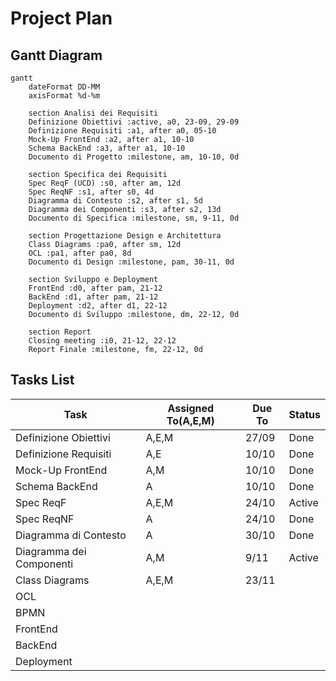 # Project Plan

## Gantt Diagram

```mermaid
gantt
    dateFormat DD-MM
    axisFormat %d-%m

    section Analisi dei Requisiti
    Definizione Obiettivi :active, a0, 23-09, 29-09
    Definizione Requisiti :a1, after a0, 05-10
    Mock-Up FrontEnd :a2, after a1, 10-10 
    Schema BackEnd :a3, after a1, 10-10
    Documento di Progetto :milestone, am, 10-10, 0d
    
    section Specifica dei Requisiti
    Spec ReqF (UCD) :s0, after am, 12d
    Spec ReqNF :s1, after s0, 4d
    Diagramma di Contesto :s2, after s1, 5d
    Diagramma dei Componenti :s3, after s2, 13d
    Documento di Specifica :milestone, sm, 9-11, 0d

    section Progettazione Design e Architettura
    Class Diagrams :pa0, after sm, 12d
    OCL :pa1, after pa0, 8d
    Documento di Design :milestone, pam, 30-11, 0d

    section Sviluppo e Deployment
    FrontEnd :d0, after pam, 21-12
    BackEnd :d1, after pam, 21-12
    Deployment :d2, after d1, 22-12
    Documento di Sviluppo :milestone, dm, 22-12, 0d

    section Report
    Closing meeting :i0, 21-12, 22-12
    Report Finale :milestone, fm, 22-12, 0d

```

## Tasks List

| **Task**               | **Assigned To(A,E,M)** | **Due To** | **Status** |
|------------------------|------------------------|------------|------------|
|Definizione Obiettivi   |A,E,M|27/09|Done|
|Definizione Requisiti   |A,E|10/10|Done|
|Mock-Up FrontEnd        |A,M|10/10|Done|
|Schema BackEnd          |A|10/10|Done|
|Spec ReqF               |A,E,M|24/10|Active|
|Spec ReqNF              |A|24/10|Done|
|Diagramma di Contesto   |A|30/10|Done|
|Diagramma dei Componenti|A,M|9/11|Active|
|Class Diagrams          |A,E,M|23/11||
|OCL                     ||||
|BPMN                    ||||
|FrontEnd                ||||
|BackEnd                 ||||
|Deployment              ||||